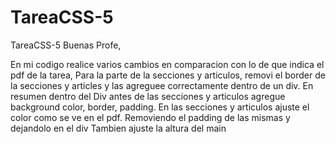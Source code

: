 # TareaCSS-5

TareaCSS-5
Buenas Profe,

En mi codigo realice varios cambios en comparacion con lo de que indica el pdf de la tarea,
Para la parte de la secciones y articulos, removi el border de la secciones y articles y las agreguee correctamente dentro de un div. 
En resumen dentro del Div antes de las secciones y articulos agregue background color, border, padding.
En las secciones y articulos ajuste el color como se ve en el pdf. Removiendo el padding de las mismas y dejandolo en el div 
Tambien ajuste la altura del main

